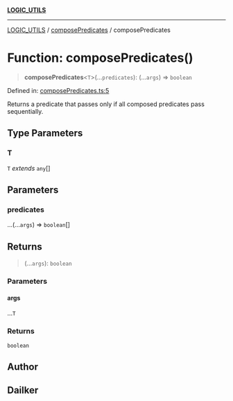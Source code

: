 [**LOGIC_UTILS**](../../README.md)

***

[LOGIC_UTILS](../../README.md) / [composePredicates](../README.md) / composePredicates

# Function: composePredicates()

> **composePredicates**\<`T`\>(...`predicates`): (...`args`) => `boolean`

Defined in: [composePredicates.ts:5](https://github.com/dailker/everyutil/blob/9b590f3b464c4883aa51a0e840c616072d918dc8/src/logic/composePredicates.ts#L5)

Returns a predicate that passes only if all composed predicates pass sequentially.

## Type Parameters

### T

`T` *extends* `any`[]

## Parameters

### predicates

...(...`args`) => `boolean`[]

## Returns

> (...`args`): `boolean`

### Parameters

#### args

...`T`

### Returns

`boolean`

## Author

## Dailker
